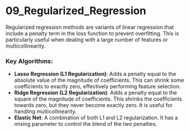 # 09_Regularized_Regression

Regularized regression methods are variants of linear regression that include a penalty term in the loss function to prevent overfitting. This is particularly useful when dealing with a large number of features or multicollinearity.

### Key Algorithms:

-   **Lasso Regression (L1 Regularization)**: Adds a penalty equal to the absolute value of the magnitude of coefficients. This can shrink some coefficients to exactly zero, effectively performing feature selection.
-   **Ridge Regression (L2 Regularization)**: Adds a penalty equal to the square of the magnitude of coefficients. This shrinks the coefficients towards zero, but they never become exactly zero. It is useful for handling multicollinearity.
-   **Elastic Net**: A combination of both L1 and L2 regularization. It has a mixing parameter to control the blend of the two penalties. 